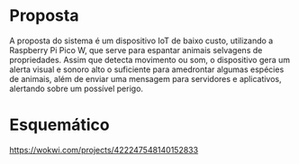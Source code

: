 # Proposta

A proposta do sistema é um dispositivo IoT de baixo custo, utilizando a Raspberry Pi Pico W, que serve para espantar animais selvagens de propriedades. Assim que detecta movimento ou som, o dispositivo gera um alerta visual e sonoro alto o suficiente para amedrontar algumas espécies de animais, além de enviar uma mensagem para servidores e aplicativos, alertando sobre um possível perigo.

# Esquemático

https://wokwi.com/projects/422247548140152833
